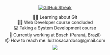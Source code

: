 <div align='center'>

[![GitHub Streak](http://github-readme-streak-stats.herokuapp.com?user=luizblank&theme=radical&date_format=j%20M%5B%20Y%5D&mode=weekly)](https://git.io/streak-stats)
 
</div>

<div align='center'>
👨‍💻 Learning about Git<br>
👨‍🎓 Web Developer course concluded<br>
💻 Taking a System Development course<br>
🦾 Currently working at Bosch (Paraná, Brazil)<br>
📫 How to reach me: luizrosacardoso@gmail.com<br>
</div>

<div align='center'>
<img src='https://i.pinimg.com/originals/06/ca/aa/06caaa87f916fe7354fcff4c268e58c5.gif' align='top'>
</div>

<!--
**luizblank/luizblank** is a ✨ _special_ ✨ repository because its `README.md` (this file) appears on your GitHub profile.

Here are some ideas to get you started:

- 🔭 I’m currently working on ...
- 🌱 I’m currently learning ...
- 👯 I’m looking to collaborate on ...
- 🤔 I’m looking for help with ...
- 💬 Ask me about ...
- 📫 How to reach me: ...
- 😄 Pronouns: ...
- ⚡ Fun fact: ...
-->
